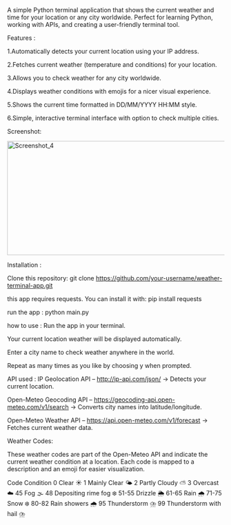 A simple Python terminal application that shows the current weather and time for your location or any city worldwide. Perfect for learning Python, working with APIs, and creating a user-friendly terminal tool.

Features : 

1.Automatically detects your current location using your IP address.

2.Fetches current weather (temperature and conditions) for your location.

3.Allows you to check weather for any city worldwide.

4.Displays weather conditions with emojis for a nicer visual experience.

5.Shows the current time formatted in DD/MM/YYYY HH:MM style.

6.Simple, interactive terminal interface with option to check multiple cities.


Screenshot:

<img width="656" height="265" alt="Screenshot_4" src="https://github.com/user-attachments/assets/4e21b125-f092-49b7-99ce-6c45a954670a" />


Installation :

Clone this repository: git clone https://github.com/your-username/weather-terminal-app.git

this app requires requests. You can install it with: pip install requests

run the app : python main.py


how to use :
Run the app in your terminal.

Your current location weather will be displayed automatically.

Enter a city name to check weather anywhere in the world.

Repeat as many times as you like by choosing y when prompted.



API used :
IP Geolocation API – http://ip-api.com/json/ → Detects your current location.

Open-Meteo Geocoding API – https://geocoding-api.open-meteo.com/v1/search → Converts city names into latitude/longitude.

Open-Meteo Weather API – https://api.open-meteo.com/v1/forecast → Fetches current weather data.


Weather Codes:

These weather codes are part of the Open-Meteo API and indicate the current weather condition at a location. Each code is mapped to a description and an emoji for easier visualization.

Code	Condition
0	Clear ☀️
1	Mainly Clear 🌤
2	Partly Cloudy ⛅
3	Overcast ☁️
45	Fog 🌫
48	Depositing rime fog ❄️
51-55	Drizzle 🌦
61-65	Rain 🌧
71-75	Snow ❄️
80-82	Rain showers 🌧
95	Thunderstorm ⛈
99	Thunderstorm with hail ⛈

